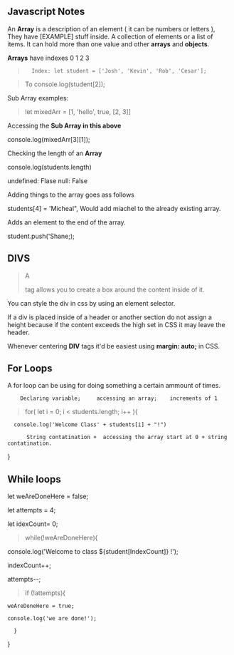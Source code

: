## Javascript Notes

An **Array** is a description of an element ( it can be numbers or letters ), They have [EXAMPLE] stuff inside. A collection of elements or a list of items. It can hold more than one value and other **arrays** and **objects**.

**Arrays** have indexes         0        1       2       3
>       Index: let student = ['Josh', 'Kevin', 'Rob', 'Cesar'];

> To console.log(student[2]);

Sub Array examples: 
>    let mixedArr = [1, 'hello', true, [2, 3]]

Accessing the **Sub Array in this above**

console.log(mixedArr[3][1]);

Checking the length of an **Array**

console.log(students.length)

undefined: Flase
null: False

Adding things to the array goes ass follows

students[4] = 'Micheal", Would add miachel to the already existing array.

Adds an element to the end of the array.

student.push('Shane;);

## DIVS
> A <div></div> tag allows you to create a box around the content inside of it.

You can style the div in css by using an element selector. 

If a div is placed inside of a header or another section do not assign a height because if the content exceeds the high set in CSS it may leave the header.

Whenever centering **DIV** tags it'd be easiest using **margin: auto;** in CSS.


## For Loops

A for loop can be using for doing something a certain ammount of times.

        Declaring variable;     accessing an array;    increments of 1

> for(   let i  =  0;          i < students.length;    i++   ){
      
      
      
      console.log('Welcome Class' + students[i] + "!")
              
          String contatination +  accessing the array start at 0 + string contatination.
}


## While loops

let weAreDoneHere = false;

let attempts = 4;

let idexCount= 0;

> while(!weAreDoneHere){

  console.log('Welcome to class ${student[IndexCount]} !');
  
  indexCount++;
  
  attempts--;
  
  > if (!attempts){
  
    weAreDoneHere = true;
  
    console.log('we are done!');
  
      }
 }
